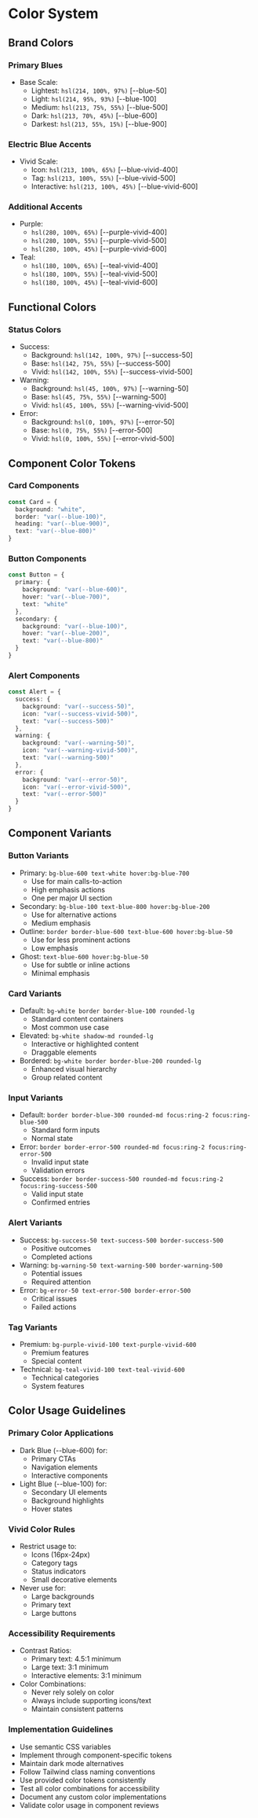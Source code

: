 # Color System

## Brand Colors

### Primary Blues

- Base Scale:
  - Lightest: `hsl(214, 100%, 97%)` [--blue-50]
  - Light: `hsl(214, 95%, 93%)` [--blue-100]
  - Medium: `hsl(213, 75%, 55%)` [--blue-500]
  - Dark: `hsl(213, 70%, 45%)` [--blue-600]
  - Darkest: `hsl(213, 55%, 15%)` [--blue-900]

### Electric Blue Accents

- Vivid Scale:
  - Icon: `hsl(213, 100%, 65%)` [--blue-vivid-400]
  - Tag: `hsl(213, 100%, 55%)` [--blue-vivid-500]
  - Interactive: `hsl(213, 100%, 45%)` [--blue-vivid-600]

### Additional Accents

- Purple:
  - `hsl(280, 100%, 65%)` [--purple-vivid-400]
  - `hsl(280, 100%, 55%)` [--purple-vivid-500]
  - `hsl(280, 100%, 45%)` [--purple-vivid-600]
- Teal:
  - `hsl(180, 100%, 65%)` [--teal-vivid-400]
  - `hsl(180, 100%, 55%)` [--teal-vivid-500]
  - `hsl(180, 100%, 45%)` [--teal-vivid-600]

## Functional Colors

### Status Colors

- Success:
  - Background: `hsl(142, 100%, 97%)` [--success-50]
  - Base: `hsl(142, 75%, 55%)` [--success-500]
  - Vivid: `hsl(142, 100%, 55%)` [--success-vivid-500]
- Warning:
  - Background: `hsl(45, 100%, 97%)` [--warning-50]
  - Base: `hsl(45, 75%, 55%)` [--warning-500]
  - Vivid: `hsl(45, 100%, 55%)` [--warning-vivid-500]
- Error:
  - Background: `hsl(0, 100%, 97%)` [--error-50]
  - Base: `hsl(0, 75%, 55%)` [--error-500]
  - Vivid: `hsl(0, 100%, 55%)` [--error-vivid-500]

## Component Color Tokens

### Card Components

```typescript
const Card = {
  background: "white",
  border: "var(--blue-100)",
  heading: "var(--blue-900)",
  text: "var(--blue-800)"
}
```

### Button Components

```typescript
const Button = {
  primary: {
    background: "var(--blue-600)",
    hover: "var(--blue-700)",
    text: "white"
  },
  secondary: {
    background: "var(--blue-100)",
    hover: "var(--blue-200)",
    text: "var(--blue-800)"
  }
}
```

### Alert Components

```typescript
const Alert = {
  success: {
    background: "var(--success-50)",
    icon: "var(--success-vivid-500)",
    text: "var(--success-500)"
  },
  warning: {
    background: "var(--warning-50)",
    icon: "var(--warning-vivid-500)",
    text: "var(--warning-500)"
  },
  error: {
    background: "var(--error-50)",
    icon: "var(--error-vivid-500)",
    text: "var(--error-500)"
  }
}
```

## Component Variants

### Button Variants

- Primary: `bg-blue-600 text-white hover:bg-blue-700`
  - Use for main calls-to-action
  - High emphasis actions
  - One per major UI section
- Secondary: `bg-blue-100 text-blue-800 hover:bg-blue-200`
  - Use for alternative actions
  - Medium emphasis
- Outline: `border border-blue-600 text-blue-600 hover:bg-blue-50`
  - Use for less prominent actions
  - Low emphasis
- Ghost: `text-blue-600 hover:bg-blue-50`
  - Use for subtle or inline actions
  - Minimal emphasis

### Card Variants

- Default: `bg-white border border-blue-100 rounded-lg`
  - Standard content containers
  - Most common use case
- Elevated: `bg-white shadow-md rounded-lg`
  - Interactive or highlighted content
  - Draggable elements
- Bordered: `bg-white border border-blue-200 rounded-lg`
  - Enhanced visual hierarchy
  - Group related content

### Input Variants

- Default: `border border-blue-300 rounded-md focus:ring-2 focus:ring-blue-500`
  - Standard form inputs
  - Normal state
- Error: `border border-error-500 rounded-md focus:ring-2 focus:ring-error-500`
  - Invalid input state
  - Validation errors
- Success: `border border-success-500 rounded-md focus:ring-2 focus:ring-success-500`
  - Valid input state
  - Confirmed entries

### Alert Variants

- Success: `bg-success-50 text-success-500 border-success-500`
  - Positive outcomes
  - Completed actions
- Warning: `bg-warning-50 text-warning-500 border-warning-500`
  - Potential issues
  - Required attention
- Error: `bg-error-50 text-error-500 border-error-500`
  - Critical issues
  - Failed actions

### Tag Variants

- Premium: `bg-purple-vivid-100 text-purple-vivid-600`
  - Premium features
  - Special content
- Technical: `bg-teal-vivid-100 text-teal-vivid-600`
  - Technical categories
  - System features

## Color Usage Guidelines

### Primary Color Applications

- Dark Blue (--blue-600) for:
  - Primary CTAs
  - Navigation elements
  - Interactive components
- Light Blue (--blue-100) for:
  - Secondary UI elements
  - Background highlights
  - Hover states

### Vivid Color Rules

- Restrict usage to:
  - Icons (16px-24px)
  - Category tags
  - Status indicators
  - Small decorative elements
- Never use for:
  - Large backgrounds
  - Primary text
  - Large buttons

### Accessibility Requirements

- Contrast Ratios:
  - Primary text: 4.5:1 minimum
  - Large text: 3:1 minimum
  - Interactive elements: 3:1 minimum
- Color Combinations:
  - Never rely solely on color
  - Always include supporting icons/text
  - Maintain consistent patterns

### Implementation Guidelines

- Use semantic CSS variables
- Implement through component-specific tokens
- Maintain dark mode alternatives
- Follow Tailwind class naming conventions
- Use provided color tokens consistently
- Test all color combinations for accessibility
- Document any custom color implementations
- Validate color usage in component reviews
